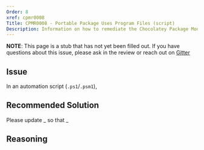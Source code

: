 ```yaml
---
Order: 8
xref: cpmr0008
Title: CPMR0008 - Portable Package Uses Program Files (script)
Description: Information on how to remediate the Chocolatey Package Moderation Rule 0008
---
```


**NOTE**: This page is a stub that has not yet been filled out. If you have questions about this issue, please ask in the review or reach out on [Gitter](https://gitter.im/chocolatey/chocolatey.org)

## Issue

In an automation script (`.ps1`/`.psm1`),

## Recommended Solution

Please update _ so that _

## Reasoning
